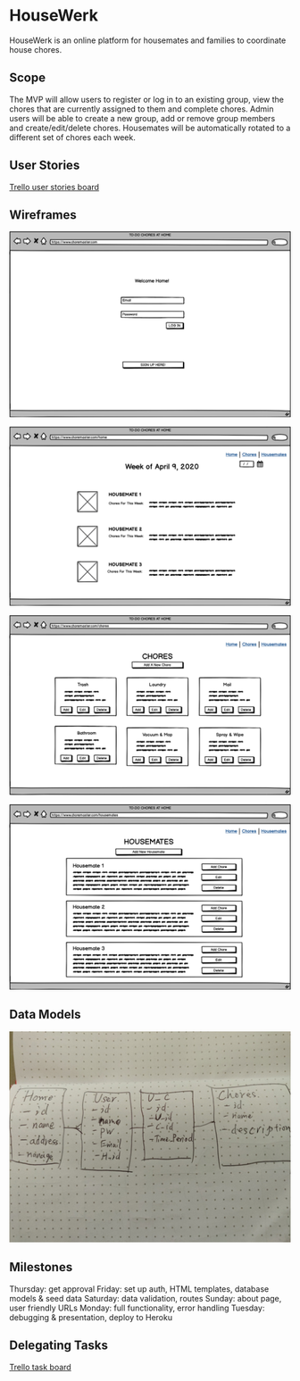 # HouseWerk

HouseWerk is an online platform for housemates and families to coordinate house chores.

## Scope

The MVP will allow users to register or log in to an existing group, view the chores that are currently assigned to them and complete chores. Admin users will be able to create a new group, add or remove group members and create/edit/delete chores. Housemates will be automatically rotated to a different set of chores each week.

## User Stories

[Trello user stories board](https://trello.com/b/XWMdduQn/user-stories)

## Wireframes

![image](main_app/static/img/wire1.png)

![image](main_app/static/img/wire2.png)

![image](main_app/static/img/wire3.png)

![image](main_app/static/img/wire4.png)

## Data Models

![image](main_app/static/img/IMG_20200409_133745__01.jpg)

## Milestones

Thursday: get approval
Friday: set up auth, HTML templates, database models & seed data
Saturday: data validation, routes
Sunday: about page, user friendly URLs
Monday: full functionality, error handling
Tuesday: debugging & presentation, deploy to Heroku

## Delegating Tasks

[Trello task board](https://trello.com/b/6cTaclwp/to-dos)


